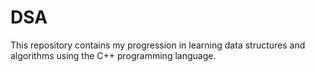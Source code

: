 # DSA

This repository contains my progression in learning data structures and algorithms using the C++ programming language.
